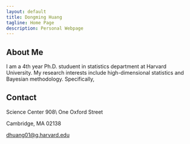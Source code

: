 ```yaml
---
layout: default
title: Dongming Huang
tagline: Home Page
description: Personal Webpage
---
```


## About Me
I am a 4th year Ph.D. studuent in statistics department at Harvard University. My research interests include high-dimensional statistics and Bayesian methodology. Specifically, 

## Contact

Science Center 908\\
One Oxford Street

Cambridge, MA 02138

dhuang01@g.harvard.edu
